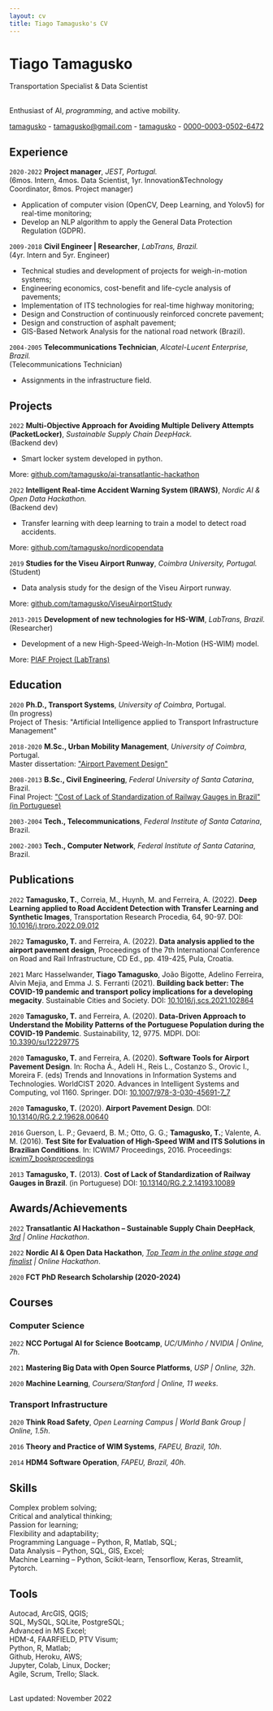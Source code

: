 ```yaml
---
layout: cv
title: Tiago Tamagusko's CV
---
```


# Tiago Tamagusko

Transportation Specialist & Data Scientist

<br/>Enthusiast of AI, *programming*, and active mobility.<br/>

<div id="webaddress">
  <a href="https://github.com/tamagusko" target="_blank"><i class="fab fa-github"></i> tamagusko</a> - 
  <a href="mailto:tamagusko@gmail.com/" target="_blank"><i class="fas fa-envelope"></i> tamagusko@gmail.com</a> -
  <a href="https://www.linkedin.com/in/tamagusko/" target="_blank"><i class="fab fa-linkedin"></i> tamagusko</a> - 
  <a href="https://orcid.org/0000-0003-0502-6472"><i class="ai ai-orcid"></i> 0000-0003-0502-6472</a>
</div>

## Experience

`2020-2022` **Project manager**, *JEST, Portugal.*  
(6mos. Intern, 4mos. Data Scientist, 1yr. Innovation&Technology Coordinator, 8mos. Project manager)  
- Application of computer vision (OpenCV, Deep Learning, and Yolov5) for real-time monitoring;
- Develop an NLP algorithm to apply the General Data Protection Regulation (GDPR).

`2009-2018` **Civil Engineer | Researcher**, *LabTrans, Brazil.*  
(4yr. Intern and 5yr. Engineer)  
- Technical studies and development of projects for weigh-in-motion systems;  
- Engineering economics, cost-benefit and life-cycle analysis of pavements;  
- Implementation of ITS technologies for real-time highway monitoring;  
- Design and Construction of continuously reinforced concrete pavement;  
- Design and construction of asphalt pavement;  
- GIS-Based Network Analysis for the national road network (Brazil).

`2004-2005` **Telecommunications Technician**, *Alcatel-Lucent Enterprise, Brazil.*  
(Telecommunications Technician)  
- Assignments in the infrastructure field.

## Projects

`2022` **Multi-Objective Approach for Avoiding Multiple Delivery Attempts (PacketLocker)**, *Sustainable Supply Chain DeepHack.*  
(Backend dev)  
- Smart locker system developed in python.

More: [github.com/tamagusko/ai-transatlantic-hackathon](https://github.com/tamagusko/ai-transatlantic-hackathon/)

`2022` **Intelligent Real-time Accident Warning System (IRAWS)**, *Nordic AI & Open Data Hackathon.*  
(Backend dev)  
- Transfer learning with deep learning to train a model to detect road accidents.

More: [github.com/tamagusko/nordicopendata](https://github.com/tamagusko/nordicopendata/)

`2019` **Studies for the Viseu Airport Runway**, *Coimbra University, Portugal.*  
(Student)  
- Data analysis study for the design of the Viseu Airport runway.

More: [github.com/tamagusko/ViseuAirportStudy](https://github.com/tamagusko/ViseuAirportStudy/)

`2013-2015` **Development of new technologies for HS-WIM**, *LabTrans, Brazil.*  
(Researcher)  
- Development of a new High-Speed-Weigh-In-Motion (HS-WIM) model.  

More: [PIAF Project (LabTrans)](https://www.labtrans.ufsc.br/en/modelo-de-posto-integrado-automatizado-de-fiscalizacao-piaf-do-dnit/)

## Education

`2020`
**Ph.D., Transport Systems**, *University of Coimbra*, Portugal.  
(In progress)  
Project of Thesis: "Artificial Intelligence applied to Transport Infrastructure Management"

`2018-2020`
**M.Sc., Urban Mobility Management**, *University of Coimbra*, Portugal.  
Master dissertation: <a href="https://doi.org/10.13140/RG.2.2.19628.00640" target="_blank">"Airport Pavement Design"</a>

`2008-2013`
**B.Sc., Civil Engineering**, *Federal University of Santa Catarina*, Brazil.  
Final Project: <a href="https://doi.org/10.13140/RG.2.2.14193.10089" target="_blank">"Cost of Lack of Standardization of Railway Gauges in Brazil" (in Portuguese)</a>

`2003-2004`
**Tech., Telecommunications**, *Federal Institute of Santa Catarina*, Brazil.  

`2002-2003`
**Tech., Computer Network**, *Federal Institute of Santa Catarina*, Brazil.    

## Publications

`2022` **Tamagusko, T.**, Correia, M., Huynh, M. and Ferreira, A. (2022). **Deep Learning applied to Road Accident Detection with Transfer Learning and Synthetic Images**, Transportation Research Procedia, 64, 90-97. DOI: [10.1016/j.trpro.2022.09.012](https://doi.org/10.1016/j.trpro.2022.09.012)

`2022` **Tamagusko, T.** and Ferreira, A. (2022). **Data analysis applied to the airport pavement design**, Proceedings of the 7th International Conference on Road and Rail Infrastructure, CD Ed., pp. 419-425, Pula, Croatia.

`2021` Marc Hasselwander, **Tiago Tamagusko**, João Bigotte, Adelino Ferreira, Alvin Mejia, and Emma J. S. Ferranti (2021). **Building back better: The COVID-19 pandemic and transport policy implications for a developing megacity**. Sustainable Cities and Society. DOI: [10.1016/j.scs.2021.102864](https://doi.org/10.1016/j.scs.2021.102864)

`2020` **Tamagusko, T.** and Ferreira, A. (2020). **Data-Driven Approach to Understand the Mobility Patterns of the Portuguese Population during the COVID-19 Pandemic**. Sustainability, 12, 9775. MDPI. DOI: [10.3390/su12229775](https://doi.org/10.3390/su12229775)

`2020` **Tamagusko, T.** and Ferreira, A. (2020). **Software Tools for Airport Pavement Design**. In: Rocha Á., Adeli H., Reis L., Costanzo S., Orovic I., Moreira F. (eds) Trends and Innovations in Information Systems and Technologies. WorldCIST 2020. Advances in Intelligent Systems and Computing, vol 1160. Springer. DOI: [10.1007/978-3-030-45691-7_7](https://doi.org/10.1007/978-3-030-45691-7_7)

`2020` **Tamagusko, T.** (2020). **Airport Pavement Design**. DOI: [10.13140/RG.2.2.19628.00640](https://doi.org/10.13140/RG.2.2.19628.00640)

`2016` Guerson, L. P.; Gevaerd, B. M.; Otto, G. G.; **Tamagusko, T.**; Valente, A. M. (2016). **Test Site for Evaluation of High-Speed WIM and ITS Solutions in Brazilian Conditions**. In: ICWIM7 Proceedings, 2016. Proceedings: [icwim7_bookproceedings](http://www.is-wim.org/icwim7/doc/icwim7_bookproceedings.pdf#page=73)

`2013` **Tamagusko, T.** (2013). **Cost of Lack of Standardization of Railway Gauges in Brazil**. (in Portuguese) DOI: [10.13140/RG.2.2.14193.10089](https://doi.org/10.13140/RG.2.2.14193.10089)

## Awards/Achievements

`2022`
**Transatlantic AI Hackathon – Sustainable Supply Chain DeepHack**, *[3rd](https://github.com/tamagusko/awards/blob/main/certificates/Transatlantic%20AI%20Hackathon%20%E2%80%93%20Sustainable%20Supply%20Chain%20DeepHack%20-%20Participation%20Certificate.pdf) | Online Hackathon*.

`2022`
**Nordic AI & Open Data Hackathon**, *[Top Team in the online stage and finalist](https://github.com/tamagusko/awards/blob/main/certificates/nordicAIOpenData.pdf) | Online Hackathon*.

`2020` 
**FCT PhD Research Scholarship (2020-2024)**

## Courses

### Computer Science

`2022`
**NCC Portugal AI for Science Bootcamp**, *UC/UMinho / NVIDIA | Online, 7h*.

`2021`
**Mastering Big Data with Open Source Platforms**, *USP | Online, 32h*.

`2020`
**Machine Learning**, *Coursera/Stanford | Online, 11 weeks*.

### Transport Infrastructure

`2020`
**Think Road Safety**, *Open Learning Campus | World Bank Group | Online, 1.5h*.

`2016`
**Theory and Practice of WIM Systems**, *FAPEU, Brazil, 10h*.

`2014`
**HDM4 Software Operation**, *FAPEU, Brazil, 40h*.

## Skills

Complex problem solving;  
Critical and analytical thinking;  
Passion for learning;  
Flexibility and adaptability;  
Programming Language &ndash; Python, R, Matlab, SQL;  
Data Analysis &ndash; Python, SQL, GIS, Excel;  
Machine Learning &ndash; Python, Scikit-learn, Tensorflow, Keras, Streamlit, Pytorch.  

## Tools

Autocad, ArcGIS, QGIS;  
SQL, MySQL, SQLite, PostgreSQL;  
Advanced in MS Excel;  
HDM-4, FAARFIELD, PTV Visum;  
Python, R, Matlab;  
Github, Heroku, AWS;  
Jupyter, Colab, Linux, Docker;   
Agile, Scrum, Trello; Slack.

<br/>Last updated: November 2022<br/>
